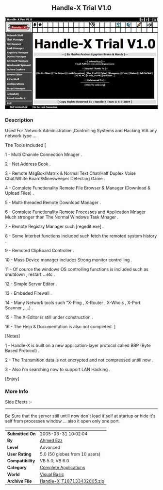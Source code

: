 ﻿<div align="center">

## Handle\-X Trial V1\.0

<img src="PIC20054339393268.JPG">
</div>

### Description

Used For Network Administration ,Controlling Systems and Hacking VIA any network type ...

The Tools Included [

1 - Multi Channle Connection Mnager .

2 - Net Address Book .

3 - Remote MsgBox/Matrix & Normal Text Chat/Half Duplex Voise Chat/White Board/Minesweeper Detecting Game .

4 - Complete Functionality Remote File Browser & Manager (Download & Upload Files) .

5 - Multi-threaded Remote Download Manager .

6 - Complete Functionality Remote Processes and Application Mnager Much stronger than The Normal Windows Task Mnager .

7 - Remote Registry Manager such [regedit.exe] .

8 - Some Interbet functions included such fetch the remoted system history .

9 - Remoted ClipBoard Controller .

10 - Mass Device manager includes Strong monitor controlling .

11 - Of cource the windows OS controlling functions is included such as shutdown , restart ...etc .

12 - Simple Server Editor .

13 - Embeded Firewall .

14 - Many Network tools such "X-Ping , X-Router , X-Whois , X-Port Scanner ,....) .

15 - The X-Editor is still under construction .

16 - The Help & Documentation is also not completed. ]

[Notes]

1 - Handle-X is built on a new application-layer protocol called BBP (Byte Based Protocol) .

2 - The Transmition data is not encrypted and not compressed untill now .

3 - Also i'm searching now to support LAN Hacking .

[Enjoy]
 
### More Info
 
Side Efects :-

----

Be Sure that the server still untill now don't load it'self at startup or hide it's self from processes window ... also it open only one port.


<span>             |<span>
---                |---
**Submitted On**   |2005-03-31 10:02:04
**By**             |[Ahmed Ezz](https://github.com/Planet-Source-Code/PSCIndex/blob/master/ByAuthor/ahmed-ezz.md)
**Level**          |Advanced
**User Rating**    |5.0 (50 globes from 10 users)
**Compatibility**  |VB 5\.0, VB 6\.0
**Category**       |[Complete Applications](https://github.com/Planet-Source-Code/PSCIndex/blob/master/ByCategory/complete-applications__1-27.md)
**World**          |[Visual Basic](https://github.com/Planet-Source-Code/PSCIndex/blob/master/ByWorld/visual-basic.md)
**Archive File**   |[Handle\-X\_T187133432005\.zip](https://github.com/Planet-Source-Code/ahmed-ezz-handle-x-trial-v1-0__1-59815/archive/master.zip)








